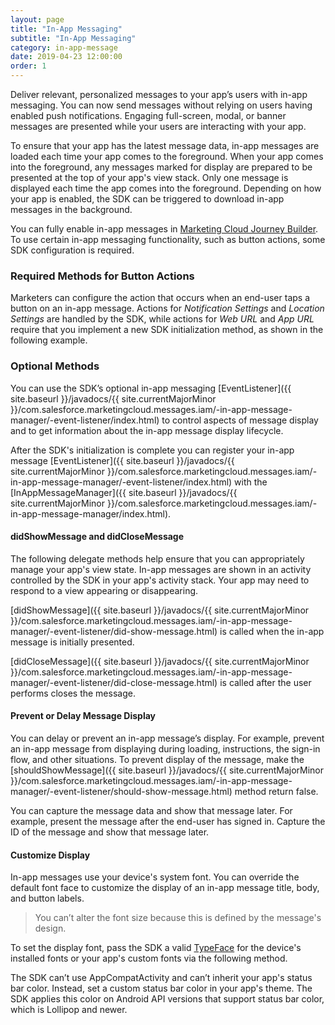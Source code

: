 ```yaml
---
layout: page
title: "In-App Messaging"
subtitle: "In-App Messaging"
category: in-app-message
date: 2019-04-23 12:00:00
order: 1
---
```


Deliver relevant, personalized messages to your app’s users with in-app messaging. You can now send messages without relying on users having enabled push notifications. Engaging full-screen, modal, or banner messages are presented while your users are interacting with your app.

To ensure that your app has the latest message data, in-app messages are loaded each time your app comes to the foreground. When your app comes into the foreground, any messages marked for display are prepared to be presented at the top of your app's view stack. Only one message is displayed each time the app comes into the foreground. Depending on how your app is enabled, the SDK can be triggered to download in-app messages in the background.

You can fully enable in-app messages in [Marketing Cloud Journey Builder](https://help.salesforce.com/articleView?id=mc_jb_configure_inapp_in_journey_builder.htm&type=5). To use certain in-app messaging functionality, such as button actions, some SDK configuration is required.

### Required Methods for Button Actions

Marketers can configure the action that occurs when an end-user taps a button on an in-app message. Actions for *Notification Settings* and *Location Settings* are handled by the SDK, while actions for *Web URL* and *App URL* require that you implement a new SDK initialization method, as shown in the following example.

<script src="https://gist.github.com/sfmc-mobilepushsdk/e26e7a94744e27cda902b88ececb42b9.js"></script>

### Optional Methods

You can use the SDK’s optional in-app messaging [EventListener]({{ site.baseurl }}/javadocs/{{ site.currentMajorMinor }}/com.salesforce.marketingcloud.messages.iam/-in-app-message-manager/-event-listener/index.html) to control aspects of message display and to get information about the in-app message display lifecycle.


After the SDK's initialization is complete you can register your in-app message [EventListener]({{ site.baseurl }}/javadocs/{{ site.currentMajorMinor }}/com.salesforce.marketingcloud.messages.iam/-in-app-message-manager/-event-listener/index.html) with the [InAppMessageManager]({{ site.baseurl }}/javadocs/{{ site.currentMajorMinor }}/com.salesforce.marketingcloud.messages.iam/-in-app-message-manager/index.html).

<script src="https://gist.github.com/sfmc-mobilepushsdk/93b17c5aae85b915e0e8b46d5b66d570.js"></script>

#### didShowMessage and didCloseMessage
The following delegate methods help ensure that you can appropriately manage your app's view state. In-app messages are shown in an activity controlled by the SDK in your app's activity stack. Your app may need to respond to a view appearing or disappearing.

[didShowMessage]({{ site.baseurl }}/javadocs/{{ site.currentMajorMinor }}/com.salesforce.marketingcloud.messages.iam/-in-app-message-manager/-event-listener/did-show-message.html) is called when the in-app message is initially presented.

[didCloseMessage]({{ site.baseurl }}/javadocs/{{ site.currentMajorMinor }}/com.salesforce.marketingcloud.messages.iam/-in-app-message-manager/-event-listener/did-close-message.html) is called after the user performs closes the message.

#### Prevent or Delay Message Display
You can delay or prevent an in-app message’s display. For example, prevent an in-app message from displaying during loading, instructions, the sign-in flow, and other situations. To prevent display of the message, make the [shouldShowMessage]({{ site.baseurl }}/javadocs/{{ site.currentMajorMinor }}/com.salesforce.marketingcloud.messages.iam/-in-app-message-manager/-event-listener/should-show-message.html) method return false.

You can capture the message data and show that message later. For example, present the message after the end-user has signed in. Capture the ID of the message and show that message later.

<script src="https://gist.github.com/sfmc-mobilepushsdk/ccdaba4245c2e28b631bf2ca5bb9c453.js"></script>

#### Customize Display

In-app messages use your device's system font. You can override the default font face to customize the display of an in-app message title, body, and button labels.

> You can’t alter the font size because this is defined by the message's design.

To set the display font, pass the SDK a valid [TypeFace](https://developer.android.com/reference/android/graphics/Typeface) for the device's installed fonts or your app's custom fonts via the following method.

<script src="https://gist.github.com/sfmc-mobilepushsdk/d26c90a87b3f782192dfad8f943ae070.js"></script>

The SDK can’t use AppCompatActivity and can’t inherit your app's status bar color. Instead, set a custom status bar color in your app's theme. The SDK applies this color on Android API versions that support status bar color, which is Lollipop and newer.

<script src="https://gist.github.com/sfmc-mobilepushsdk/481804515687b4d2e8882a2e2a12e1af.js"></script>
